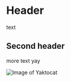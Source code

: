 # Header
text
## Second header
more text
yay

![Image of Yaktocat](https://octodex.github.com/images/yaktocat.png)
